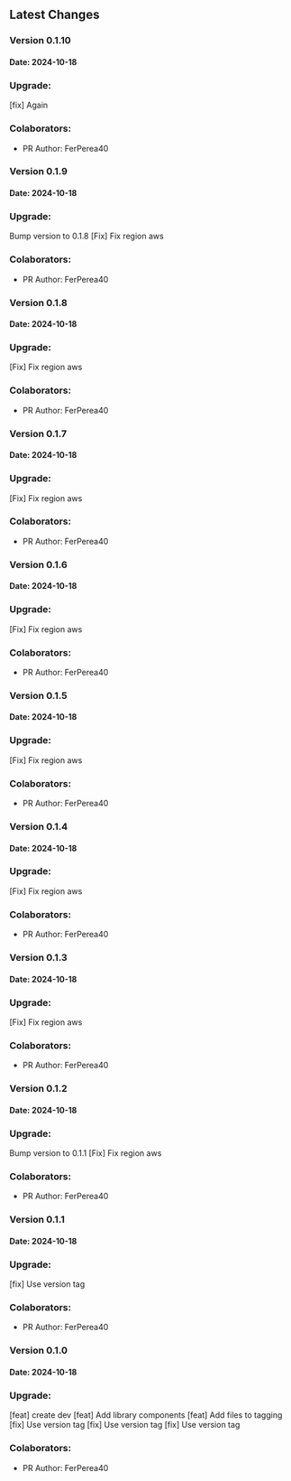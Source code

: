 ## Latest Changes
 
### Version 0.1.10
#### Date: 2024-10-18
### Upgrade:         
[fix] Again
### Colaborators: 
- PR Author: FerPerea40 
### Version 0.1.9
#### Date: 2024-10-18
### Upgrade:         
Bump version to 0.1.8
[Fix] Fix region aws
### Colaborators: 
- PR Author: FerPerea40 
### Version 0.1.8
#### Date: 2024-10-18
### Upgrade:         
[Fix] Fix region aws
### Colaborators: 
- PR Author: FerPerea40 
### Version 0.1.7
#### Date: 2024-10-18
### Upgrade:         
[Fix] Fix region aws
### Colaborators: 
- PR Author: FerPerea40 
### Version 0.1.6
#### Date: 2024-10-18
### Upgrade:         
[Fix] Fix region aws
### Colaborators: 
- PR Author: FerPerea40 
### Version 0.1.5
#### Date: 2024-10-18
### Upgrade:         
[Fix] Fix region aws
### Colaborators: 
- PR Author: FerPerea40 
### Version 0.1.4
#### Date: 2024-10-18
### Upgrade:         
[Fix] Fix region aws
### Colaborators: 
- PR Author: FerPerea40 
### Version 0.1.3
#### Date: 2024-10-18
### Upgrade:         
[Fix] Fix region aws
### Colaborators: 
- PR Author: FerPerea40 
### Version 0.1.2
#### Date: 2024-10-18
### Upgrade:         
Bump version to 0.1.1
[Fix] Fix region aws
### Colaborators: 
- PR Author: FerPerea40 
### Version 0.1.1
#### Date: 2024-10-18
### Upgrade:         
[fix] Use version tag
### Colaborators: 
- PR Author: FerPerea40 
### Version 0.1.0
#### Date: 2024-10-18
### Upgrade:         
[feat] create dev
[feat] Add library components
[feat] Add files to tagging
[fix] Use version tag
[fix] Use version tag
[fix] Use version tag
### Colaborators: 
- PR Author: FerPerea40